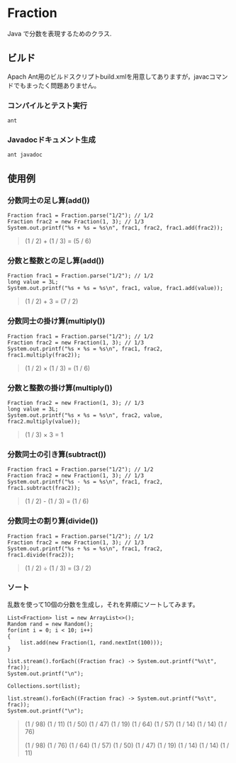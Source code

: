 # Fraction
Java で分数を表現するためのクラス.

## ビルド
Apach Ant用のビルドスクリプトbuild.xmlを用意してありますが，javacコマンドでもまったく問題ありません。

### コンパイルとテスト実行

`ant`

### Javadocドキュメント生成

`ant javadoc`

## 使用例

### 分数同士の足し算(add())
```
Fraction frac1 = Fraction.parse("1/2"); // 1/2
Fraction frac2 = new Fraction(1, 3); // 1/3
System.out.printf("%s + %s = %s\n", frac1, frac2, frac1.add(frac2));
```

>  (1 / 2) + (1 / 3) = (5 / 6)

### 分数と整数との足し算(add())

```
Fraction frac1 = Fraction.parse("1/2"); // 1/2
long value = 3L;
System.out.printf("%s + %s = %s\n", frac1, value, frac1.add(value));
```

> (1 / 2) + 3 = (7 / 2)

### 分数同士の掛け算(multiply())

```
Fraction frac1 = Fraction.parse("1/2"); // 1/2
Fraction frac2 = new Fraction(1, 3); // 1/3
System.out.printf("%s × %s = %s\n", frac1, frac2, frac1.multiply(frac2));
```

> (1 / 2) × (1 / 3) = (1 / 6)

### 分数と整数の掛け算(multiply())

```
Fraction frac2 = new Fraction(1, 3); // 1/3
long value = 3L;
System.out.printf("%s × %s = %s\n", frac2, value, frac2.multiply(value));
```

>  (1 / 3) × 3 = 1

### 分数同士の引き算(subtract())

```
Fraction frac1 = Fraction.parse("1/2"); // 1/2
Fraction frac2 = new Fraction(1, 3); // 1/3
System.out.printf("%s - %s = %s\n", frac1, frac2, frac1.subtract(frac2));
```

> (1 / 2) - (1 / 3) = (1 / 6)

### 分数同士の割り算(divide())

```
Fraction frac1 = Fraction.parse("1/2"); // 1/2
Fraction frac2 = new Fraction(1, 3); // 1/3
System.out.printf("%s ÷ %s = %s\n", frac1, frac2, frac1.divide(frac2));
```

>  (1 / 2) ÷ (1 / 3) = (3 / 2)

### ソート
乱数を使って10個の分数を生成し，それを昇順にソートしてみます。

```
List<Fraction> list = new ArrayList<>();
Random rand = new Random();
for(int i = 0; i < 10; i++)
{
    list.add(new Fraction(1, rand.nextInt(100)));
}

list.stream().forEach((Fraction frac) -> System.out.printf("%s\t", frac));
System.out.printf("\n");

Collections.sort(list);

list.stream().forEach((Fraction frac) -> System.out.printf("%s\t", frac));
System.out.printf("\n");
```

> (1 / 98)  (1 / 11)  (1 / 50)  (1 / 47)  (1 / 19)  (1 / 64)  (1 / 57)  (1 / 14)  (1 / 14)  (1 / 76)
> 
> (1 / 98)  (1 / 76)  (1 / 64)  (1 / 57)  (1 / 50)  (1 / 47)  (1 / 19)  (1 / 14)  (1 / 14)  (1 / 11) 


